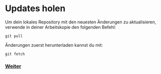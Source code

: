 # Updates holen

Um dein lokales Repository mit den neuesten Änderungen zu aktualisieren, verwende in deiner Arbeitskopie den folgenden Befehl:

```
git pull
```

Änderungen zuerst herunterladen kannst du mit:

```
git fetch
```

### [Weiter](merge.md)
